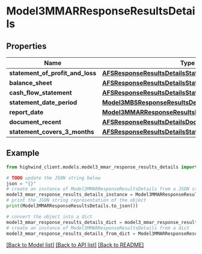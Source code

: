 # Model3MMARResponseResultsDetails


## Properties

Name | Type | Description | Notes
------------ | ------------- | ------------- | -------------
**statement_of_profit_and_loss** | [**AFSResponseResultsDetailsStatementOfFinancialPosition**](AFSResponseResultsDetailsStatementOfFinancialPosition.md) |  | [optional] 
**balance_sheet** | [**AFSResponseResultsDetailsStatementOfFinancialPosition**](AFSResponseResultsDetailsStatementOfFinancialPosition.md) |  | [optional] 
**cash_flow_statement** | [**AFSResponseResultsDetailsStatementOfFinancialPosition**](AFSResponseResultsDetailsStatementOfFinancialPosition.md) |  | [optional] 
**statement_date_period** | [**Model3MBSResponseResultsDetailsStatementDatePeriod**](Model3MBSResponseResultsDetailsStatementDatePeriod.md) |  | [optional] 
**report_date** | [**Model3MMARResponseResultsDetailsReportDate**](Model3MMARResponseResultsDetailsReportDate.md) |  | [optional] 
**document_recent** | [**AFSResponseResultsDetailsDocumentRecent**](AFSResponseResultsDetailsDocumentRecent.md) |  | [optional] 
**statement_covers_3_months** | [**AFSResponseResultsDetailsStatementOfFinancialPosition**](AFSResponseResultsDetailsStatementOfFinancialPosition.md) |  | [optional] 

## Example

```python
from highwind_client.models.model3_mmar_response_results_details import Model3MMARResponseResultsDetails

# TODO update the JSON string below
json = "{}"
# create an instance of Model3MMARResponseResultsDetails from a JSON string
model3_mmar_response_results_details_instance = Model3MMARResponseResultsDetails.from_json(json)
# print the JSON string representation of the object
print(Model3MMARResponseResultsDetails.to_json())

# convert the object into a dict
model3_mmar_response_results_details_dict = model3_mmar_response_results_details_instance.to_dict()
# create an instance of Model3MMARResponseResultsDetails from a dict
model3_mmar_response_results_details_from_dict = Model3MMARResponseResultsDetails.from_dict(model3_mmar_response_results_details_dict)
```
[[Back to Model list]](../README.md#documentation-for-models) [[Back to API list]](../README.md#documentation-for-api-endpoints) [[Back to README]](../README.md)


